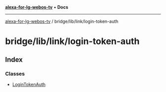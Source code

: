 [**alexa-for-lg-webos-tv**](../../../../README.md) • **Docs**

***

[alexa-for-lg-webos-tv](../../../../modules.md) / bridge/lib/link/login-token-auth

# bridge/lib/link/login-token-auth

## Index

### Classes

- [LoginTokenAuth](classes/LoginTokenAuth.md)
